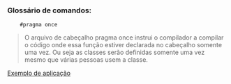 ### Glossário de comandos:

        #pragma once

> O arquivo de cabeçalho pragma once instrui o compilador a compilar o código onde essa função estiver declarada no cabeçalho somente uma vez. Ou seja as classes serão definidas somente uma vez mesmo que várias pessoas usem a classe.

[Exemplo de aplicação](https://github.com/ThreeDP/IFSP---Material-de-Estudo/blob/master/Linguagem%20de%20Programação/C%20Plus%20Plus/PROGRAMAS/CLASSES/CLASSE_01.cpp)
       
